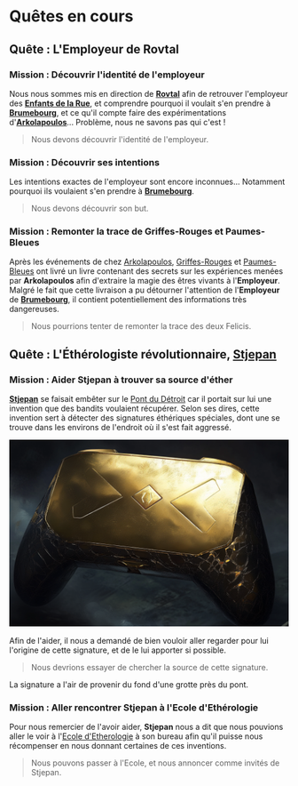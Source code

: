 # Quêtes en cours

## Quête : L'Employeur de Rovtal
### Mission : Découvrir l'identité de l'employeur
Nous nous sommes mis en direction de [**Rovtal**](../WORLDBUILDING/VILLES/Rovtal.md) afin de retrouver l'employeur des [**Enfants de la Rue**](../WORLDBUILDING/VILLES/Dvolsti.md#les-enfants-de-la-rue), et comprendre pourquoi il voulait s'en prendre à [**Brumebourg**](../WORLDBUILDING/VILLES/Brumebourg.md), et ce qu'il compte faire des expérimentations d'[**Arkolapoulos**](../WORLDBUILDING/PERSONNAGES/ENFANTS_DE_LA_RUE/Arkolapoulos_Prunos.md)... Problème, nous ne savons pas qui c'est !

> Nous devons découvrir l'identité de l'employeur.

### Mission : Découvrir ses intentions
Les intentions exactes de l'employeur sont encore inconnues... Notamment pourquoi ils voulaient s'en prendre à [**Brumebourg**](../WORLDBUILDING/VILLES/Brumebourg.md).

> Nous devons découvrir son but.

### Mission : Remonter la trace de Griffes-Rouges et Paumes-Bleues
Après les événements de chez [Arkolapoulos](../WORLDBUILDING/PERSONNAGES/ENFANTS_DE_LA_RUE/Arkolapoulos_Prunos.md), [Griffes-Rouges](../WORLDBUILDING/PERSONNAGES/DVOLSTI/Griffes_Rouges.md) et [Paumes-Bleues](../WORLDBUILDING/PERSONNAGES/DVOLSTI/Paumes_Bleues.md) ont livré un livre contenant des secrets sur les expériences menées par **Arkolapoulos** afin d'extraire la magie des êtres vivants à l'**Employeur**. Malgré le fait que cette livraison a pu détourner l'attention de l'**Employeur** de [**Brumebourg**](../WORLDBUILDING/VILLES/Brumebourg.md), il contient potentiellement des informations très dangereuses.

> Nous pourrions tenter de remonter la trace des deux Felicis.

## Quête : L'Éthérologiste révolutionnaire, [**Stjepan**](../WORLDBUILDING/PERSONNAGES/ROVTAL/Stjepan_Lugari.md)

### Mission : Aider Stjepan à trouver sa source d'éther
[**Stjepan**](../WORLDBUILDING/PERSONNAGES/ROVTAL/Stjepan_Lugari.md) se faisait embêter sur le [Pont du Détroit](../WORLDBUILDING/VILLES/Rovtal.md#le-pont-du-détroit) car il portait sur lui une invention que des bandits voulaient récupérer. Selon ses dires, cette invention sert à détecter des signatures éthériques spéciales, dont une se trouve dans les environs de l'endroit où il s'est fait aggressé.

![Détecteur d'Ether](../_images/ether_detector.png)

Afin de l'aider, il nous a demandé de bien vouloir aller regarder pour lui l'origine de cette signature, et de le lui apporter si possible.

> Nous devrions essayer de chercher la source de cette signature.

La signature a l'air de provenir du fond d'une grotte près du pont.

### Mission : Aller rencontrer Stjepan à l'Ecole d'Ethérologie
Pour nous remercier de l'avoir aider, **Stjepan** nous a dit que nous pouvions aller le voir à l'[Ecole d'Etherologie](../WORLDBUILDING/VILLES/Rovtal.md#lecole-dethérologie) à son bureau afin qu'il puisse nous récompenser en nous donnant certaines de ces inventions.

> Nous pouvons passer à l'Ecole, et nous annoncer comme invités de Stjepan.